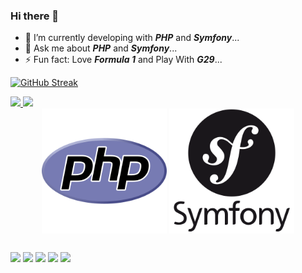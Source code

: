### Hi there 👋

- 🔭 I’m currently developing with ***PHP*** and ***Symfony***...
- 💬 Ask me about ***PHP*** and ***Symfony***...
- ⚡ Fun fact: Love ***Formula 1*** and Play With ***G29***...

[![GitHub Streak](https://streak-stats.demolab.com?user=TheDevick&theme=dark&locale=pt_BR)](https://git.io/streak-stats)
 <div style="widht: 99%">
  <a href="https://github.com/TheDevick">
      <img height="180em" src="https://github-readme-stats.vercel.app/api?username=TheDevick&show_icons=true&theme=dracula&include_all_commits=true&count_private=true"/>
      <img height="180em" src="https://github-readme-stats.vercel.app/api/top-langs/?username=TheDevick&layout=compact&langs_count=7&theme=dracula"/>
 </a>
</div>
  
 <div style="display: inline_block; widht: 99%; margin: 0 auto; width: max-content;">
  <img align="center" alt="Dino-PHP" style="height: 200px" src="https://raw.githubusercontent.com/devicons/devicon/master/icons/php/php-original.svg">
  <img align="center" alt="Dino-Laravel" style="height: 200px" src="https://raw.githubusercontent.com/devicons/devicon/master/icons/symfony/symfony-original-wordmark.svg">
</div>
  
  ##
  
  
  <div> 
  <a href = "mailto:erick@bilhalba.com"><img src="https://img.shields.io/badge/-Gmail-%23333?style=for-the-badge&logo=gmail&logoColor=white" target="_blank"></a>
  <a href="https://www.instagram.com/erick_dev_/" target="_blank"><img src="https://img.shields.io/badge/-Instagram-%23E4405F?style=for-the-badge&logo=instagram&logoColor=white" target="_blank"></a>
 	<a href="https://www.twitch.tv/erick_dev_" target="_blank"><img src="https://img.shields.io/badge/Twitch-9146FF?style=for-the-badge&logo=twitch&logoColor=white" target="_blank"></a>
  <a href="https://www.linkedin.com/in/erick-bilhalba-abellla-b92872203/" target="_blank"><img src="https://img.shields.io/badge/-LinkedIn-%230077B5?style=for-the-badge&logo=linkedin&logoColor=white" target="_blank"></a>
  <a href = "https://twitter.com/TheDevick"><img src="https://img.shields.io/badge/Twitter-1DA1F2?style=for-the-badge&logo=twitter&logoColor=white" target="_blank"></a> 
</div>
